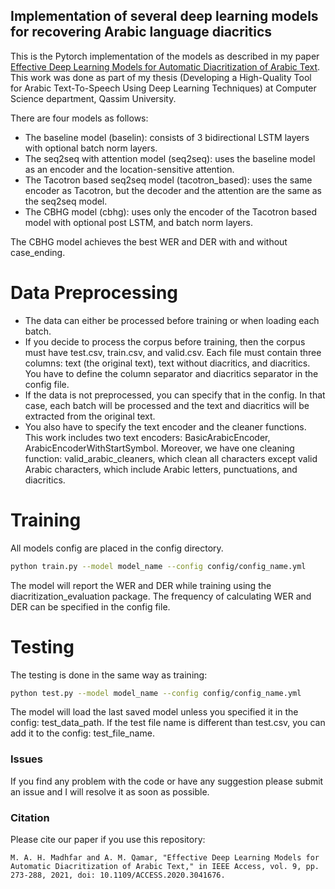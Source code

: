 ## Implementation of several deep learning models for recovering Arabic language diacritics

This is the Pytorch implementation of the models as described in my paper 
[Effective Deep Learning Models for Automatic Diacritization of Arabic Text](https://ieeexplore.ieee.org/document/9274427).
This work was done as part of my thesis 
(Developing a High-Quality Tool for Arabic Text-To-Speech Using Deep Learning Techniques) at Computer Science department, Qassim University.

There are four models as follows:

- The baseline model (baselin): consists of 3 bidirectional LSTM layers with optional batch norm layers.
- The seq2seq with attention model (seq2seq): uses the baseline model as an encoder and the location-sensitive attention.
- The Tacotron based seq2seq model (tacotron_based): uses the same encoder as Tacotron,
  but the decoder and the attention are the same as the seq2seq model.
- The CBHG model (cbhg): uses only the encoder of the Tacotron based model with optional post LSTM, and batch norm layers.

The CBHG model achieves the best WER and DER with and without
case_ending.

# Data Preprocessing

- The data can either be processed before training or when loading each batch.
- If you decide to process the corpus before training, then the corpus must have test.csv, train.csv, and valid.csv. Each file must contain three columns: text (the original text), text without diacritics, and diacritics. You have to define the column separator and diacritics separator in the config file.
- If the data is not preprocessed, you can specify that in the config.
  In that case,  each batch will be processed and the text and diacritics 
  will be extracted from the original text.
- You also have to specify the text encoder and the cleaner functions.
  This work includes two text encoders: BasicArabicEncoder, ArabicEncoderWithStartSymbol.
  Moreover, we have one cleaning function: valid_arabic_cleaners, which clean all characters except valid Arabic characters,
  which include Arabic letters, punctuations, and diacritics.

# Training

All models config are placed in the config directory.

```bash
python train.py --model model_name --config config/config_name.yml
```

The model will report the WER and DER while training using the
diacritization_evaluation package. The frequency of calculating WER and
DER can be specified in the config file.

# Testing

The testing is done in the same way as training:

```bash
python test.py --model model_name --config config/config_name.yml
```

The model will load the last saved model unless you specified it in the config:
test_data_path. If the test file name is different than test.csv, you
can add it to the config: test_file_name.

### Issues 
If you find any problem with the code or have any suggestion please submit an issue and I will resolve it as soon as possible.

### Citation

Please cite our paper if you use this repository:

```text
M. A. H. Madhfar and A. M. Qamar, "Effective Deep Learning Models for Automatic Diacritization of Arabic Text," in IEEE Access, vol. 9, pp. 273-288, 2021, doi: 10.1109/ACCESS.2020.3041676.

```
